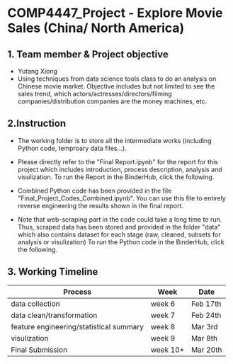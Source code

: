 # COMP4447_Project    - Explore Movie Sales (China/ North America)


## 1. Team member & Project objective
- Yutang Xiong
- Using techniques from data science tools class to do an analysis on Chinese movie market. Objective includes but not limited to see the sales trend, which actors/actresses/directors/filming companies/distribution companies are the money machines, etc. 

## 2.Instruction
- The working folder is to store all the intermediate works (including Python code, temproary data files...).
- Please directly refer to the "Final Report.ipynb" for the report for this project which includes introduction, process description, analysis and visulization.
To run the Report in the BinderHub, click the following.

- Combined Python code has been provided in the file "Final_Project_Codes_Combined.ipynb". You can use this file to entirely reverse engineering the results shown in the final report. 
- Note that web-scraping part in the code could take a long time to run. Thus, scraped data has been stored and provided in the folder "data" which also contains dataset for each stage (raw, cleaned, subsets for analysis or visulization)
To run the Python code in the BinderHub, click the following.

## 3. Working Timeline

| Process | Week | Date |
|-----------------------------------------|--------|----------|
| data collection | week 6 | Feb 17th |
| data clean/transformation | week 7 | Feb 24th |
| feature engineering/statistical summary | week 8 | Mar 3rd |
| visulization | week 9 | Mar 8th  |
| Final Submission | week 10+ | Mar 20th  |

